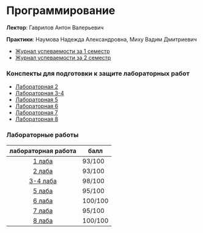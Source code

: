 # Программирование
**Лектор**: Гаврилов Антон Валерьевич

**Практики**: Наумова Надежда Александровна, Миху Вадим Дмитриевич

- [Журнал успеваемости за 1 семестр](https://docs.google.com/spreadsheets/d/1utbh7iqf0Z0Xmw4r6xuzh9GEXsv1rRIXxC5R7ilMF7E/edit?gid=332225672#gid=332225672)
- [Журнал успеваемости за 2 семестр](https://docs.google.com/spreadsheets/d/1HgFu1OrVw7-bE9OyYJPwlQxwq_7MQSpc2FGBQb9bmto/edit?gid=1631456971#gid=1631456971)

### Конспекты для подготовки к защите лабораторных работ
- [Лабораторная 2](https://docs.google.com/document/d/1RI84w0-sJupsnCos-3JAIhstQaexLQ4sfyx4jcuYc2E/edit?tab=t.0)
- [Лабораторная 3-4](https://docs.google.com/document/d/1qAMMtMskejLZ1ndPD8uiXeCzmqg5-pV0CnWHzIS2_Ws/edit?tab=t.0#heading=h.g6mvqs1l0gj5)
- [Лабораторная 5](https://docs.google.com/document/d/1shCS-Uhn3i6AurfXa41I_Gs3AM0AcAmwKqEmJqdofrw/edit?tab=t.0)
- [Лабораторная 6](https://github.com/LunarSonic/ITMO/blob/main/1-2%20Programming/notes/%D0%BB%D0%B0%D0%B1%D0%B0%206%20-%20%D0%BA%D0%BB%D0%B8%D0%B5%D0%BD%D1%82%20%D0%B8%20%D1%81%D0%B5%D1%80%D0%B2%D0%B5%D1%80.pdf)
- [Лабораторная 7](https://github.com/LunarSonic/ITMO/blob/main/1-2%20Programming/notes/%D0%BB%D0%B0%D0%B1%D0%B0%207%20-%20%D0%BC%D0%BD%D0%BE%D0%B3%D0%BE%D0%BF%D0%BE%D1%82%D0%BE%D1%87%D0%BD%D0%BE%D1%81%D1%82%D1%8C%20%D0%B8%20%D0%B1%D0%B4.pdf)
- [Лабораторная 8](https://github.com/LunarSonic/ITMO/blob/main/1-2%20Programming/notes/%D0%BB%D0%B0%D0%B1%D0%B0%208%20-%20gui.pdf)

### Лабораторные работы
|                                лабораторная работа                                | балл    |
|:---------------------------------------------------------------------------------:|---------|
|   [1 лаба](https://github.com/LunarSonic/ITMO/tree/main/1-2%20Programming/lab1)   | 93/100  |
|   [2 лаба](https://github.com/LunarSonic/ITMO/tree/main/1-2%20Programming/lab2)   | 93/100  |
| [3-4 лаба](https://github.com/LunarSonic/ITMO/tree/main/1-2%20Programming/lab3-4) | 98/100  |
|             [5 лаба](https://github.com/LunarSonic/programming_lab5)              | 95/100  |
|             [6 лаба](https://github.com/LunarSonic/programming_lab6)              | 100/100 |
|             [7 лаба](https://github.com/LunarSonic/programming_lab7)              | 95/100  |
|             [8 лаба](https://github.com/LunarSonic/programming_lab8)              | 100/100 |